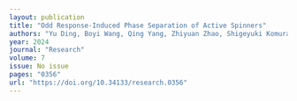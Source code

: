 ```yaml
---
layout: publication
title: "Odd Response-Induced Phase Separation of Active Spinners"
authors: "Yu Ding, Boyi Wang, Qing Yang, Zhiyuan Zhao, Shigeyuki Komura, Ryohei Seto, Mingcheng Yang, Fangfu Ye"
year: 2024
journal: "Research"
volume: 7
issue: No issue
pages: "0356"
url: "https://doi.org/10.34133/research.0356"
---
```

